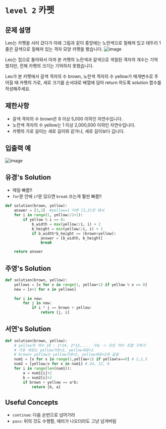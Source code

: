 # `level 2` 카펫

## 문제 설명
Leo는 카펫을 사러 갔다가 아래 그림과 같이 중앙에는 노란색으로 칠해져 있고 테두리 1줄은 갈색으로 칠해져 있는 격자 모양 카펫을 봤습니다.
![image](https://user-images.githubusercontent.com/122213470/230834834-38e5d698-da50-49b8-ae7a-34f740998e77.png)

Leo는 집으로 돌아와서 아까 본 카펫의 노란색과 갈색으로 색칠된 격자의 개수는 기억했지만, 전체 카펫의 크기는 기억하지 못했습니다.

Leo가 본 카펫에서 갈색 격자의 수 brown, 노란색 격자의 수 yellow가 매개변수로 주어질 때 카펫의 가로, 세로 크기를 순서대로 배열에 담아 return 하도록 solution 함수를 작성해주세요.

## 제한사항
- 갈색 격자의 수 brown은 8 이상 5,000 이하인 자연수입니다.
- 노란색 격자의 수 yellow는 1 이상 2,000,000 이하인 자연수입니다.
- 카펫의 가로 길이는 세로 길이와 같거나, 세로 길이보다 깁니다.

## 입출력 예
![image](https://user-images.githubusercontent.com/122213470/230835040-16982f61-627d-404b-b057-5888ca438bf7.png)

## 유경's Solution
- 제일 빠름!!
- `for`문 안에 `if`문 있으면 `break` 쓰는게 훨씬 빠름!!

```python
def solution(brown, yellow):
    answer = [3,3]  #yellow=1 이면 [3,3]만 돼서
    for i in range(1, yellow//2+1):
        if yellow % i == 0:
            b_width = max(yellow//i, i) + 2
            b_height = min(yellow//i, i) + 2
            if b_width*b_height == (brown+yellow):
                answer = [b_width, b_height]
                break

    return answer
```

## 주영's Solution

```python
def solution(brown, yellow):
    yellows = [x for x in range(1, yellow+1) if yellow % x == 0]
    new = [x+2 for x in yellows] 
    
    for i in new:
        for j in new:
            if i * j == brown + yellow:
                return [j, i]
```

## 서연's Solution

```python
def solution(brown, yellow):
    # yellow의 개수 24 : 1*24, 2*12,.... 가능 -> 모든 약수 조합 구하기
    # 가로 세로는 yellow가로+2, yellow세로+2
    # brown+ yellow는 yellow가로+2, yellow세로+2와 같음
    num1 = [x for x in range(1,yellow+1) if yellow%x==0] # 1,2,3
    num2 = [yellow/x for x in num1] # 24, 12, 8
    for i in range(len(num1)):
        a = num1[i]+2
        b = num2[i]+2
        if brown + yellow == a*b:
            return [b, a]
```


## Useful Concepts

- `continue`: 다음 순번으로 넘어가라
- `pass`: 뒤의 것도 수행함, 에러가 나오더라도 그냥 넘겨버림
